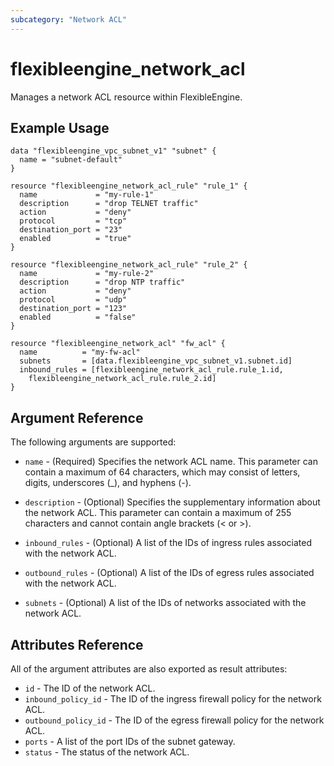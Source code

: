 ```yaml
---
subcategory: "Network ACL"
---
```


# flexibleengine\_network\_acl

Manages a network ACL resource within FlexibleEngine.

## Example Usage

```hcl
data "flexibleengine_vpc_subnet_v1" "subnet" {
  name = "subnet-default"
}

resource "flexibleengine_network_acl_rule" "rule_1" {
  name             = "my-rule-1"
  description      = "drop TELNET traffic"
  action           = "deny"
  protocol         = "tcp"
  destination_port = "23"
  enabled          = "true"
}

resource "flexibleengine_network_acl_rule" "rule_2" {
  name             = "my-rule-2"
  description      = "drop NTP traffic"
  action           = "deny"
  protocol         = "udp"
  destination_port = "123"
  enabled          = "false"
}

resource "flexibleengine_network_acl" "fw_acl" {
  name          = "my-fw-acl"
  subnets       = [data.flexibleengine_vpc_subnet_v1.subnet.id]
  inbound_rules = [flexibleengine_network_acl_rule.rule_1.id,
    flexibleengine_network_acl_rule.rule_2.id]
}
```

## Argument Reference

The following arguments are supported:

* `name` - (Required) Specifies the network ACL name. This parameter can contain a maximum of 64 characters,
    which may consist of letters, digits, underscores (_), and hyphens (-).

* `description` - (Optional) Specifies the supplementary information about the network ACL.
    This parameter can contain a maximum of 255 characters and cannot contain angle brackets (< or >).

* `inbound_rules` - (Optional)  A list of the IDs of ingress rules associated with the network ACL.

* `outbound_rules` - (Optional) A list of the IDs of egress rules associated with the network ACL.

* `subnets` - (Optional) A list of the IDs of networks associated with the network ACL.

## Attributes Reference

All of the argument attributes are also exported as result attributes:

* `id` - The ID of the network ACL.
* `inbound_policy_id` - The ID of the ingress firewall policy for the network ACL.
* `outbound_policy_id` - The ID of the egress firewall policy for the network ACL.
* `ports` - A list of the port IDs of the subnet gateway.
* `status` - The status of the network ACL.
